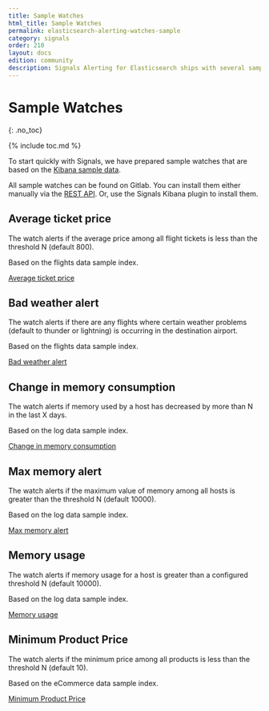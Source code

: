 ```yaml
---
title: Sample Watches
html_title: Sample Watches
permalink: elasticsearch-alerting-watches-sample
category: signals
order: 210
layout: docs
edition: community
description: Signals Alerting for Elasticsearch ships with several sample watches that you can use for a quickstart or proof of concept.
---
```


<!--- Copyright 2020 floragunn GmbH -->

# Sample Watches
{: .no_toc}

{% include toc.md %}

To start quickly with Signals, we have prepared sample watches that are based on the [Kibana sample data](https://www.elastic.co/guide/en/kibana/current/get-started.html).

All sample watches can be found on Gitlab. You can install them either manually via the [REST API](rest_api.md). Or, use the Signals Kibana plugin to install them.

## Average ticket price

The watch alerts if the average price among all flight tickets is less than the threshold N (default 800).

Based on the flights data sample index.

[Average ticket price](https://git.floragunn.com/search-guard/search-guard-kibana-plugin/-/tree/master/common/examples/watches/avg_ticket_price)

## Bad weather alert

The watch alerts if there are any flights where certain weather problems (default to thunder or lightning) is occurring in the destination airport.

Based on the flights data sample index.

[Bad weather alert](https://git.floragunn.com/search-guard/search-guard-kibana-plugin/-/tree/master/common/examples/watches/bad_weather)

## Change in memory consumption

The watch alerts if memory used by a host has decreased by more than N in the last X days.

Based on the log data sample index.

[Change in memory consumption](https://git.floragunn.com/search-guard/search-guard-kibana-plugin/-/tree/master/common/examples/watches/change_in_memory)

## Max memory alert

The watch alerts if the maximum value of memory among all hosts is greater than the threshold N (default 10000).

Based on the log data sample index.

[Max memory alert](https://git.floragunn.com/search-guard/search-guard-kibana-plugin/-/tree/master/common/examples/watches/max_memory)

## Memory usage

The watch alerts if memory usage for a host is greater than a configured threshold N (default 10000).

Based on the log data sample index.

[Memory usage](https://git.floragunn.com/search-guard/search-guard-kibana-plugin/-/tree/master/common/examples/watches/memory_usage)

## Minimum Product Price

The watch alerts if the minimum price among all products is less than the threshold N (default 10).

Based on the eCommerce data sample index.

[Minimum Product Price](https://git.floragunn.com/search-guard/search-guard-kibana-plugin/-/tree/master/common/examples/watches/min_product_price)

